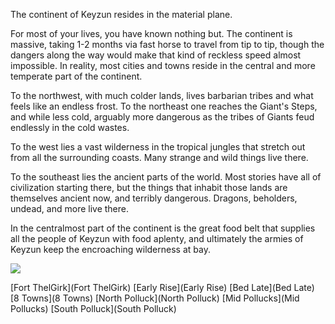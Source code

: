 The continent of Keyzun resides in the material plane.

For most of your lives, you have known nothing but. The continent is massive, taking 1-2 months via fast horse to travel from tip to tip, though the dangers along the way would make that kind of reckless speed almost impossible. In reality, most cities and towns reside in the central and more temperate part of the continent.

To the northwest, with much colder lands, lives barbarian tribes and what feels like an endless frost. To the northeast one reaches the Giant's Steps, and while less cold, arguably more dangerous as the tribes of Giants feud endlessly in the cold wastes.

To the west lies a vast wilderness in the tropical jungles that stretch out from all the surrounding coasts. Many strange and wild things live there.

To the southeast lies the ancient parts of the world.  Most stories have all of civilization starting there, but the things that inhabit those lands are themselves ancient now, and terribly dangerous. Dragons, beholders, undead, and more live there.

In the centralmost part of the continent is the great food belt that supplies all the people of Keyzun with food aplenty, and ultimately the armies of Keyzun keep the encroaching wilderness at bay.

<img src="https://juanvalencia.github.io/Unstable-Magick/krita.png">

[Fort ThelGirk](Fort ThelGirk)
[Early Rise](Early Rise)
[Bed Late](Bed Late)
[8 Towns](8 Towns)
[North Polluck](North Polluck)
[Mid Pollucks](Mid Pollucks)
[South Polluck](South Polluck)